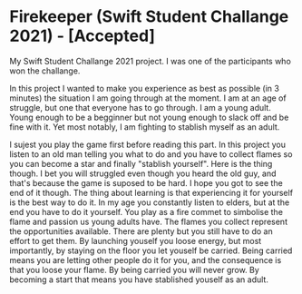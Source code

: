 # Firekeeper (Swift Student Challange 2021) - [Accepted]

My Swift Student Challange 2021 project. I was one of the participants who won the challange.


In this project I wanted to make you experience as best as possible (in 3 minutes) the situation I am going through at the moment. I am at an age of struggle, but one that everyone has to go through. I am a young adult. Young enough to be a begginner but not young enough to slack off and be fine with it. Yet most notably, I am fighting to stablish myself as an adult.


I sujest you play the game first before reading this part. In this project you listen to an old man telling you what to do and you have to collect flames so you can become a star and finally "stablish yourself". Here is the thing though. I bet you will struggled even though you heard the old guy, and that's because the game is suposed to be hard. I hope you got to see the end of it though. The thing about learning is that experiencing it for yourself is the best way to do it. In my age you constantly listen to elders, but at the end you have to do it yourself. You play as a fire commet to simbolise the flame and passion us young adults have. The flames you collect represent the opportunities available. There are plenty but you still have to do an effort to get them. By launching youself you loose energy, but most importantly, by staying on the floor you let youself be carried. Being carried means you are letting other people do it for you, and the consequence is that you loose your flame. By being carried you will never grow. By becoming a start that means you have stablished youself as an adult.
